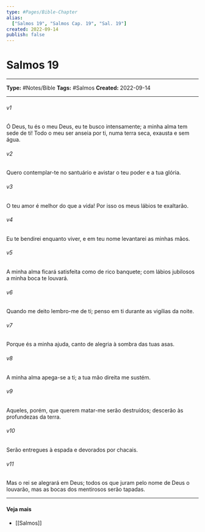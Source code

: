 ```yaml
---
type: #Pages/Bible-Chapter
alias:
  ["Salmos 19", "Salmos Cap. 19", "Sal. 19"]
created: 2022-09-14
publish: false
---
```


# Salmos 19

---

**Type:** #Notes/Bible
**Tags:** #Salmos
**Created:** 2022-09-14

---

###### v1
Ó Deus, tu és o meu Deus, eu te busco intensamente; a minha alma tem sede de ti! Todo o meu ser anseia por ti, numa terra seca, exausta e sem água.
###### v2
Quero contemplar-te no santuário e avistar o teu poder e a tua glória.
###### v3
O teu amor é melhor do que a vida! Por isso os meus lábios te exaltarão.
###### v4
Eu te bendirei enquanto viver, e em teu nome levantarei as minhas mãos.
###### v5
A minha alma ficará satisfeita como de rico banquete; com lábios jubilosos a minha boca te louvará.
###### v6
Quando me deito lembro-me de ti; penso em ti durante as vigílias da noite.
###### v7
Porque és a minha ajuda, canto de alegria à sombra das tuas asas.
###### v8
A minha alma apega-se a ti; a tua mão direita me sustém.
###### v9
Aqueles, porém, que querem matar-me serão destruídos; descerão às profundezas da terra.
###### v10
Serão entregues à espada e devorados por chacais.
###### v11
Mas o rei se alegrará em Deus; todos os que juram pelo nome de Deus o louvarão, mas as bocas dos mentirosos serão tapadas.


---

#### Veja mais

- [[Salmos]]

